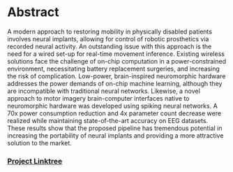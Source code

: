 # Abstract

A modern approach to restoring mobility in physically disabled patients involves neural implants, allowing for control of robotic prosthetics via recorded neural activity. An outstanding issue with this approach is the need for a wired set-up for real-time movement inference. Existing wireless solutions face the challenge of on-chip computation in a power-constrained environment, necessitating battery replacement surgeries, and increasing the risk of complication. Low-power, brain-inspired neuromorphic hardware addresses the power demands of on-chip machine learning, although they are incompatible with traditional neural networks. Likewise, a novel approach to motor imagery brain-computer interfaces native to neuromorphic hardware was developed using spiking neural networks. A 70x power consumption reduction and 4x parameter count decrease were realized while maintaining state-of-the-art accuracy on EEG datasets. These results show that the proposed pipeline has tremendous potential in increasing the portability of neural implants and providing a more attractive solution to the market.

### [Project Linktree](https://linktr.ee/enerspike)
